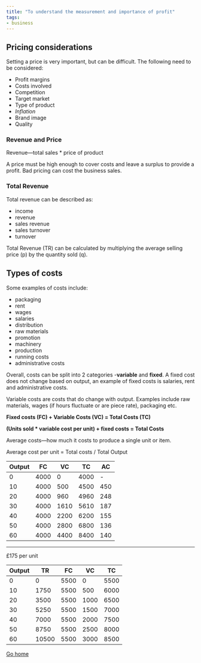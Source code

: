 ```yaml
---
title: "To understand the measurement and importance of profit"
tags:
- business
---
```


## Pricing considerations
Setting a price is very important, but can be difficult. The following need to be considered:

- Profit margins
- Costs involved
- Competition
- Target market
- Type of product
- *Inflation*
- Brand image
- Quality

### Revenue and Price

Revenue—total sales * price of product

A price must be high enough to cover costs and leave a surplus to provide a profit. Bad pricing can cost the business sales.

### Total Revenue

Total revenue can be described as:

- income
- revenue
- sales revenue
- sales turnover
- turnover

Total Revenue (TR) can be calculated by multiplying the average selling price (p) by the quantity sold (q).

## Types of costs

Some examples of costs include:

- packaging
- rent
- wages
- salaries
- distribution
- raw materials
- promotion
- machinery
- production
- running costs
- administrative costs

Overall, costs can be split into 2 categories -**variable** and **fixed**. A fixed cost does not change based on output, an example of fixed costs is salaries, rent and administrative costs.

Variable costs are costs that do change with output. Examples include raw materials, wages (if hours fluctuate or are piece rate), packaging etc.

**Fixed costs (FC) + Variable Costs (VC) = Total Costs (TC)**

**(Units sold * variable cost per unit) + fixed costs = Total Costs**

Average costs—how much it costs to produce a single unit or item.

Average cost per unit = Total costs / Total Output

| Output | FC   | VC   | TC   | AC  |
|--------|------|------|------|-----|
| 0      | 4000 | 0    | 4000 | -   |
| 10     | 4000 | 500  | 4500 | 450 |
| 20     | 4000 | 960  | 4960 | 248 |
| 30     | 4000 | 1610 | 5610 | 187 |
| 40     | 4000 | 2200 | 6200 | 155 |
| 50     | 4000 | 2800 | 6800 | 136 |
| 60     | 4000 | 4400 | 8400 | 140 |

---

£175 per unit

| Output | TR    | FC   | VC   | TC   |
|--------|-------|------|------|------|
| 0      | 0     | 5500 | 0    | 5500 |
| 10     | 1750  | 5500 | 500  | 6000 |
| 20     | 3500  | 5500 | 1000 | 6500 |
| 30     | 5250  | 5500 | 1500 | 7000 |
| 40     | 7000  | 5500 | 2000 | 7500 |
| 50     | 8750  | 5500 | 2500 | 8000 |
| 60     | 10500 | 5500 | 3000 | 8500 |


[Go home](/)